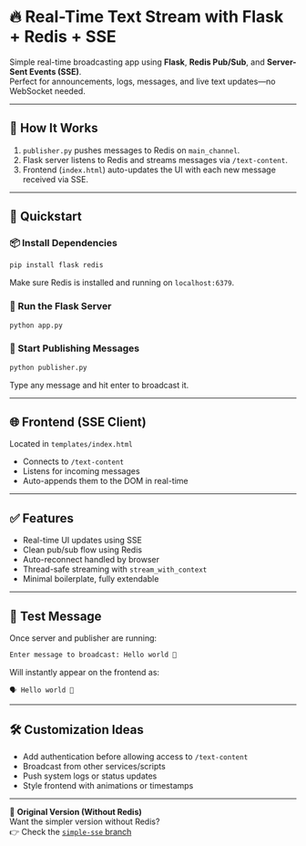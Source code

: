 
# 🔥 Real-Time Text Stream with Flask + Redis + SSE

Simple real-time broadcasting app using **Flask**, **Redis Pub/Sub**, and **Server-Sent Events (SSE)**.  
Perfect for announcements, logs, messages, and live text updates—no WebSocket needed.

---

## 🧠 How It Works

1. `publisher.py` pushes messages to Redis on `main_channel`.
2. Flask server listens to Redis and streams messages via `/text-content`.
3. Frontend (`index.html`) auto-updates the UI with each new message received via SSE.

---

## 🚀 Quickstart

### 📦 Install Dependencies

```bash
pip install flask redis
````

Make sure Redis is installed and running on `localhost:6379`.

### 📡 Run the Flask Server

```bash
python app.py
```

### 💬 Start Publishing Messages

```bash
python publisher.py
```

Type any message and hit enter to broadcast it.

---

## 🌐 Frontend (SSE Client)

Located in `templates/index.html`

* Connects to `/text-content`
* Listens for incoming messages
* Auto-appends them to the DOM in real-time

---

## ✅ Features

* Real-time UI updates using SSE
* Clean pub/sub flow using Redis
* Auto-reconnect handled by browser
* Thread-safe streaming with `stream_with_context`
* Minimal boilerplate, fully extendable

---

## 🧪 Test Message

Once server and publisher are running:

```bash
Enter message to broadcast: Hello world 👋
```

Will instantly appear on the frontend as:

```
🗣️ Hello world 👋
```

---

## 🛠️ Customization Ideas

* Add authentication before allowing access to `/text-content`
* Broadcast from other services/scripts
* Push system logs or status updates
* Style frontend with animations or timestamps

---

📄 **Original Version (Without Redis)**  
Want the simpler version without Redis?  
👉 Check the [`simple-sse` branch](https://github.com/jztchl/sse_demo/tree/main)

